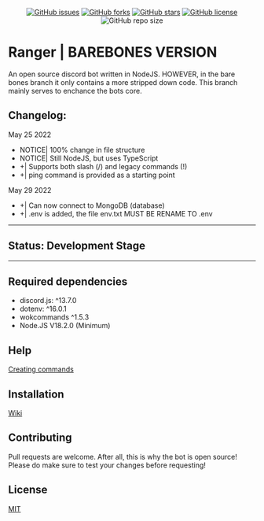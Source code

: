 <p align="center">
  <a href="https://github.com/aaronplayz-sys/ranger/issues"><img alt="GitHub issues" src="https://img.shields.io/github/issues/aaronplayz-sys/ranger"></a>
  <a href="https://github.com/aaronplayz-sys/ranger/network"><img alt="GitHub forks" src="https://img.shields.io/github/forks/aaronplayz-sys/ranger"></a>
  <a href="https://github.com/aaronplayz-sys/ranger/stargazers"><img alt="GitHub stars" src="https://img.shields.io/github/stars/aaronplayz-sys/ranger"></a>
  <a href="https://github.com/aaronplayz-sys/ranger/blob/main/LICENSE"><img alt="GitHub license" src="https://img.shields.io/github/license/aaronplayz-sys/ranger"></a>
  <img alt="GitHub repo size" src="https://img.shields.io/github/repo-size/aaronplayz-sys/ranger">
</p>

# Ranger | BAREBONES VERSION

An open source discord bot written in NodeJS. HOWEVER, in the bare bones branch it only contains a more stripped down code. This branch mainly serves to enchance the bots core.

## Changelog:
May 25 2022
* NOTICE| 100% change in file structure
* NOTICE| Still NodeJS, but uses TypeScript
* +| Supports both slash (/) and legacy commands (!)
* +| ping command is provided as a starting point

May 29 2022
* +| Can now connect to MongoDB (database)
* +| .env is added, the file env.txt MUST BE RENAME TO .env

***
## Status: Development Stage
***
## Required dependencies
* discord.js: ^13.7.0
* dotenv: ^16.0.1
* wokcommands ^1.5.3
* Node.JS V18.2.0 (Minimum)

## Help
[Creating commands](https://docs.wornoffkeys.com/commands/ping-pong-command-example)

## Installation
[Wiki](https://github.com/aaronplayz-sys/ranger/wiki/How-to-install-ranger-(works-in-all-branches))

## Contributing
Pull requests are welcome. After all, this is why the bot is open source! Please do make sure to test your changes before requesting!

## License
[MIT](https://choosealicense.com/licenses/mit/)
